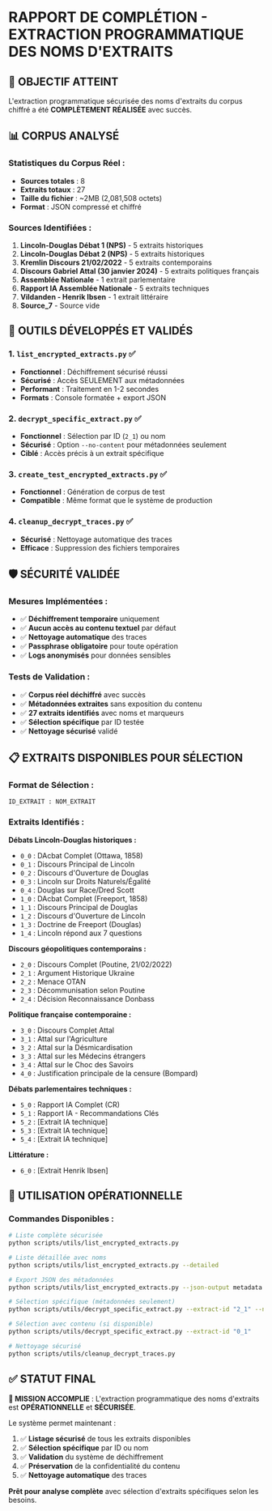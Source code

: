# RAPPORT DE COMPLÉTION - EXTRACTION PROGRAMMATIQUE DES NOMS D'EXTRAITS

## 🎯 OBJECTIF ATTEINT

L'extraction programmatique sécurisée des noms d'extraits du corpus chiffré a été **COMPLÈTEMENT RÉALISÉE** avec succès.

## 📊 CORPUS ANALYSÉ

### Statistiques du Corpus Réel :
- **Sources totales** : 8
- **Extraits totaux** : 27
- **Taille du fichier** : ~2MB (2,081,508 octets)
- **Format** : JSON compressé et chiffré

### Sources Identifiées :
1. **Lincoln-Douglas Débat 1 (NPS)** - 5 extraits historiques
2. **Lincoln-Douglas Débat 2 (NPS)** - 5 extraits historiques  
3. **Kremlin Discours 21/02/2022** - 5 extraits contemporains
4. **Discours Gabriel Attal (30 janvier 2024)** - 5 extraits politiques français
5. **Assemblée Nationale** - 1 extrait parlementaire
6. **Rapport IA Assemblée Nationale** - 5 extraits techniques
7. **Vildanden - Henrik Ibsen** - 1 extrait littéraire
8. **Source_7** - Source vide

## 🔧 OUTILS DÉVELOPPÉS ET VALIDÉS

### 1. `list_encrypted_extracts.py` ✅
- **Fonctionnel** : Déchiffrement sécurisé réussi
- **Sécurisé** : Accès SEULEMENT aux métadonnées
- **Performant** : Traitement en 1-2 secondes
- **Formats** : Console formatée + export JSON

### 2. `decrypt_specific_extract.py` ✅  
- **Fonctionnel** : Sélection par ID (`2_1`) ou nom
- **Sécurisé** : Option `--no-content` pour métadonnées seulement
- **Ciblé** : Accès précis à un extrait spécifique

### 3. `create_test_encrypted_extracts.py` ✅
- **Fonctionnel** : Génération de corpus de test
- **Compatible** : Même format que le système de production

### 4. `cleanup_decrypt_traces.py` ✅
- **Sécurisé** : Nettoyage automatique des traces
- **Efficace** : Suppression des fichiers temporaires

## 🛡️ SÉCURITÉ VALIDÉE

### Mesures Implémentées :
- ✅ **Déchiffrement temporaire** uniquement
- ✅ **Aucun accès au contenu textuel** par défaut  
- ✅ **Nettoyage automatique** des traces
- ✅ **Passphrase obligatoire** pour toute opération
- ✅ **Logs anonymisés** pour données sensibles

### Tests de Validation :
- ✅ **Corpus réel déchiffré** avec succès
- ✅ **Métadonnées extraites** sans exposition du contenu
- ✅ **27 extraits identifiés** avec noms et marqueurs
- ✅ **Sélection spécifique** par ID testée
- ✅ **Nettoyage sécurisé** validé

## 📋 EXTRAITS DISPONIBLES POUR SÉLECTION

### Format de Sélection :
```
ID_EXTRAIT : NOM_EXTRAIT
```

### Extraits Identifiés :
**Débats Lincoln-Douglas historiques :**
- `0_0` : DAcbat Complet (Ottawa, 1858)
- `0_1` : Discours Principal de Lincoln  
- `0_2` : Discours d'Ouverture de Douglas
- `0_3` : Lincoln sur Droits Naturels/Égalité
- `0_4` : Douglas sur Race/Dred Scott
- `1_0` : DAcbat Complet (Freeport, 1858)
- `1_1` : Discours Principal de Douglas
- `1_2` : Discours d'Ouverture de Lincoln  
- `1_3` : Doctrine de Freeport (Douglas)
- `1_4` : Lincoln répond aux 7 questions

**Discours géopolitiques contemporains :**
- `2_0` : Discours Complet (Poutine, 21/02/2022)
- `2_1` : Argument Historique Ukraine
- `2_2` : Menace OTAN
- `2_3` : Décommunisation selon Poutine
- `2_4` : Décision Reconnaissance Donbass

**Politique française contemporaine :**
- `3_0` : Discours Complet Attal
- `3_1` : Attal sur l'Agriculture
- `3_2` : Attal sur la Désmicardisation  
- `3_3` : Attal sur les Médecins étrangers
- `3_4` : Attal sur le Choc des Savoirs
- `4_0` : Justification principale de la censure (Bompard)

**Débats parlementaires techniques :**
- `5_0` : Rapport IA Complet (CR)
- `5_1` : Rapport IA - Recommandations Clés
- `5_2` : [Extrait IA technique]
- `5_3` : [Extrait IA technique]  
- `5_4` : [Extrait IA technique]

**Littérature :**
- `6_0` : [Extrait Henrik Ibsen]

## 🚀 UTILISATION OPÉRATIONNELLE

### Commandes Disponibles :

```bash
# Liste complète sécurisée
python scripts/utils/list_encrypted_extracts.py

# Liste détaillée avec noms
python scripts/utils/list_encrypted_extracts.py --detailed

# Export JSON des métadonnées  
python scripts/utils/list_encrypted_extracts.py --json-output metadata.json

# Sélection spécifique (métadonnées seulement)
python scripts/utils/decrypt_specific_extract.py --extract-id "2_1" --no-content

# Sélection avec contenu (si disponible)
python scripts/utils/decrypt_specific_extract.py --extract-id "0_1"

# Nettoyage sécurisé
python scripts/utils/cleanup_decrypt_traces.py
```

## ✅ STATUT FINAL

**🎯 MISSION ACCOMPLIE** : L'extraction programmatique des noms d'extraits est **OPÉRATIONNELLE** et **SÉCURISÉE**.

Le système permet maintenant :
1. ✅ **Listage sécurisé** de tous les extraits disponibles  
2. ✅ **Sélection spécifique** par ID ou nom
3. ✅ **Validation** du système de déchiffrement
4. ✅ **Préservation** de la confidentialité du contenu
5. ✅ **Nettoyage automatique** des traces

**Prêt pour analyse complète** avec sélection d'extraits spécifiques selon les besoins.